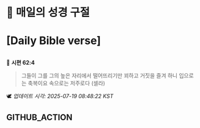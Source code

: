 # 🙏 매일의 성경 구절
# [Daily Bible verse]
##
<!-- START_BIBLE_VERSE -->
📖 **시편 62:4**
> 그들이 그를 그의 높은 자리에서 떨어뜨리기만 꾀하고 거짓을 즐겨 하니 입으로는 축복이요 속으로는 저주로다 (셀라)

🕊️ _업데이트 시각: 2025-07-19 08:48:22 KST_
  <!-- END_BIBLE_VERSE -->
## GITHUB_ACTION
